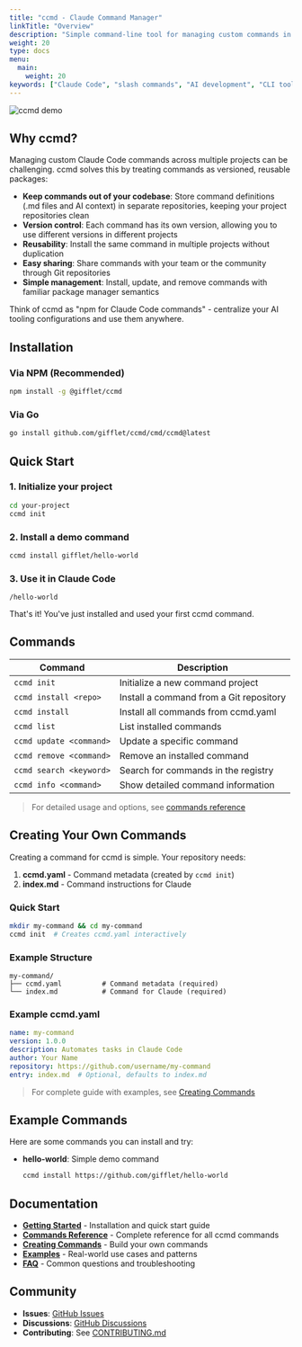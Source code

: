```yaml
---
title: "ccmd - Claude Command Manager"
linkTitle: "Overview"
description: "Simple command-line tool for managing custom commands in Claude Code. Install and share commands from Git repositories with the ease of a package manager."
weight: 20
type: docs
menu:
  main:
    weight: 20
keywords: ["Claude Code", "slash commands", "AI development", "CLI tools", "command manager", "Claude commands"]
---
```


![ccmd demo](/images/demo.gif)

## Why ccmd?

Managing custom Claude Code commands across multiple projects can be challenging. ccmd solves this by treating commands as versioned, reusable packages:

- **Keep commands out of your codebase**: Store command definitions (.md files and AI context) in separate repositories, keeping your project repositories clean
- **Version control**: Each command has its own version, allowing you to use different versions in different projects
- **Reusability**: Install the same command in multiple projects without duplication
- **Easy sharing**: Share commands with your team or the community through Git repositories
- **Simple management**: Install, update, and remove commands with familiar package manager semantics

Think of ccmd as "npm for Claude Code commands" - centralize your AI tooling configurations and use them anywhere.

## Installation

### Via NPM (Recommended)

```bash
npm install -g @gifflet/ccmd
```

### Via Go

```bash
go install github.com/gifflet/ccmd/cmd/ccmd@latest
```

## Quick Start

### 1. Initialize your project
```bash
cd your-project
ccmd init
```

### 2. Install a demo command
```bash
ccmd install gifflet/hello-world
```

### 3. Use it in Claude Code
```
/hello-world
```

That's it! You've just installed and used your first ccmd command.

## Commands

| Command | Description |
|---------|-------------|
| `ccmd init` | Initialize a new command project |
| `ccmd install <repo>` | Install a command from a Git repository |
| `ccmd install` | Install all commands from ccmd.yaml |
| `ccmd list` | List installed commands |
| `ccmd update <command>` | Update a specific command |
| `ccmd remove <command>` | Remove an installed command |
| `ccmd search <keyword>` | Search for commands in the registry |
| `ccmd info <command>` | Show detailed command information |

> For detailed usage and options, see [commands reference](/usage/commands/)

## Creating Your Own Commands

Creating a command for ccmd is simple. Your repository needs:

1. **ccmd.yaml** - Command metadata (created by `ccmd init`)
2. **index.md** - Command instructions for Claude

### Quick Start

```bash
mkdir my-command && cd my-command
ccmd init  # Creates ccmd.yaml interactively
```

### Example Structure

```
my-command/
├── ccmd.yaml          # Command metadata (required)
└── index.md           # Command for Claude (required)
```

### Example ccmd.yaml

```yaml
name: my-command
version: 1.0.0
description: Automates tasks in Claude Code
author: Your Name
repository: https://github.com/username/my-command
entry: index.md  # Optional, defaults to index.md
```

> For complete guide with examples, see [Creating Commands](/creating-commands/)

## Example Commands

Here are some commands you can install and try:

- **hello-world**: Simple demo command
  ```bash
  ccmd install https://github.com/gifflet/hello-world
  ```

## Documentation

- **[Getting Started](/getting-started/)** - Installation and quick start guide
- **[Commands Reference](/usage/)** - Complete reference for all ccmd commands
- **[Creating Commands](/creating-commands/)** - Build your own commands
- **[Examples](/examples/)** - Real-world use cases and patterns
- **[FAQ](/faq/)** - Common questions and troubleshooting

## Community

- **Issues**: [GitHub Issues](https://github.com/gifflet/ccmd/issues)
- **Discussions**: [GitHub Discussions](https://github.com/gifflet/ccmd/discussions)
- **Contributing**: See [CONTRIBUTING.md](https://github.com/gifflet/ccmd/blob/main/CONTRIBUTING.md)